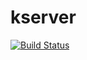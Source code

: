 # kserver

[![Build Status](https://travis-ci.org/Mountlex/kserver.svg?branch=master)](https://travis-ci.org/Mountlex/kserver)
